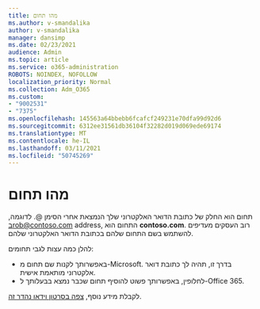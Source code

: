```yaml
---
title: מהו תחום
ms.author: v-smandalika
author: v-smandalika
manager: dansimp
ms.date: 02/23/2021
audience: Admin
ms.topic: article
ms.service: o365-administration
ROBOTS: NOINDEX, NOFOLLOW
localization_priority: Normal
ms.collection: Adm_O365
ms.custom:
- "9002531"
- "7375"
ms.openlocfilehash: 145563a64bbebb6fcafcf249231e70dfa99d92d6
ms.sourcegitcommit: 6312ee31561db36104f32282d019d069ede69174
ms.translationtype: MT
ms.contentlocale: he-IL
ms.lasthandoff: 03/11/2021
ms.locfileid: "50745269"
---
```

# <a name="whats-a-domain"></a>מהו תחום

תחום הוא החלק של כתובת הדואר האלקטרוני שלך הנמצאת אחרי הסימן @. לדוגמה, בrob@contoso.com address, התחום הוא **contoso.com**. רוב העסקים מעדיפים להשתמש בשם התחום שלהם בכתובת הדואר האלקטרוני שלהם.

להלן כמה עצות לגבי תחומים:

- באפשרותך לקנות שם תחום מ-Microsoft. בדרך זו, תהיה לך כתובת דואר אלקטרוני מותאמת אישית.
- לחלופין, באפשרותך פשוט להוסיף תחום שכבר נמצא בבעלותך ל-Office 365.

לקבלת מידע נוסף, [צפה בסרטון וידאו נהדר זה](https://www.youtube.com/watch).